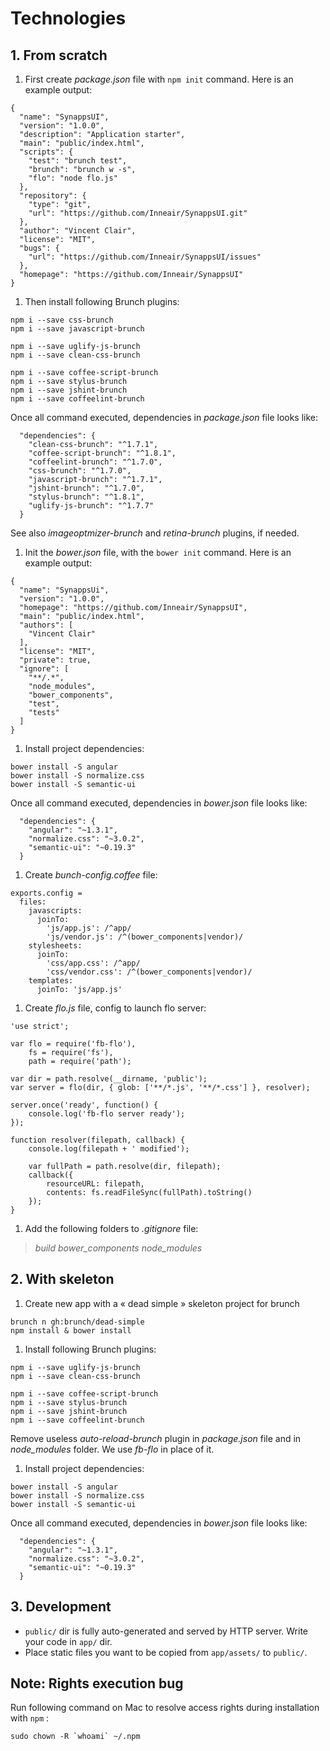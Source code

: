 # Technologies

## <a name="from-scratch"></a>1. From scratch
1. First create _package.json_ file with `npm init` command.
Here is an example output:
```
{
  "name": "SynappsUI",
  "version": "1.0.0",
  "description": "Application starter",
  "main": "public/index.html",
  "scripts": {
    "test": "brunch test",
    "brunch": "brunch w -s",
    "flo": "node flo.js"
  },
  "repository": {
    "type": "git",
    "url": "https://github.com/Inneair/SynappsUI.git"
  },
  "author": "Vincent Clair",
  "license": "MIT",
  "bugs": {
    "url": "https://github.com/Inneair/SynappsUI/issues"
  },
  "homepage": "https://github.com/Inneair/SynappsUI"
}
```

1. Then install following Brunch plugins:
```
npm i --save css-brunch
npm i --save javascript-brunch

npm i --save uglify-js-brunch
npm i --save clean-css-brunch

npm i --save coffee-script-brunch
npm i --save stylus-brunch
npm i --save jshint-brunch
npm i --save coffeelint-brunch
```
Once all command executed, dependencies in _package.json_ file looks like:
```
  "dependencies": {
    "clean-css-brunch": "^1.7.1",
    "coffee-script-brunch": "^1.8.1",
    "coffeelint-brunch": "^1.7.0",
    "css-brunch": "^1.7.0",
    "javascript-brunch": "^1.7.1",
    "jshint-brunch": "^1.7.0",
    "stylus-brunch": "^1.8.1",
    "uglify-js-brunch": "^1.7.7"
  }
```
See also _imageoptmizer-brunch_ and _retina-brunch_ plugins, if needed.

1. Init the _bower.json_ file, with the `bower init` command.
Here is an example output:
```
{
  "name": "SynappsUi",
  "version": "1.0.0",
  "homepage": "https://github.com/Inneair/SynappsUI",
  "main": "public/index.html",
  "authors": [
    "Vincent Clair"
  ],
  "license": "MIT",
  "private": true,
  "ignore": [
    "**/.*",
    "node_modules",
    "bower_components",
    "test",
    "tests"
  ]
}
```

1. Install project dependencies:
```
bower install -S angular
bower install -S normalize.css
bower install -S semantic-ui
```
Once all command executed, dependencies in _bower.json_ file looks like:
```
  "dependencies": {
    "angular": "~1.3.1",
    "normalize.css": "~3.0.2",
    "semantic-ui": "~0.19.3"
  }
```

1. Create _bunch-config.coffee_ file:
```
exports.config =
  files:
    javascripts:
      joinTo:
        'js/app.js': /^app/
        'js/vendor.js': /^(bower_components|vendor)/
    stylesheets:
      joinTo:
        'css/app.css': /^app/
        'css/vendor.css': /^(bower_components|vendor)/
    templates:
      joinTo: 'js/app.js'
```

1. Create _flo.js_ file, config to launch flo server:
```
'use strict';

var flo = require('fb-flo'),
    fs = require('fs'),
    path = require('path');

var dir = path.resolve(__dirname, 'public');
var server = flo(dir, { glob: ['**/*.js', '**/*.css'] }, resolver);

server.once('ready', function() {
    console.log('fb-flo server ready');
});

function resolver(filepath, callback) {
    console.log(filepath + ' modified');

    var fullPath = path.resolve(dir, filepath);
    callback({
        resourceURL: filepath,
        contents: fs.readFileSync(fullPath).toString()
    });
}
```

1. Add the following folders to _.gitignore_ file:
> _build_
> _bower\_components_
> _node\_modules_


## <a name="with-skeleton"></a>2. With skeleton
1. Create new app with a « dead simple » skeleton project for brunch
```
brunch n gh:brunch/dead-simple
npm install & bower install
```

1. Install following Brunch plugins:
```
npm i --save uglify-js-brunch
npm i --save clean-css-brunch

npm i --save coffee-script-brunch
npm i --save stylus-brunch
npm i --save jshint-brunch
npm i --save coffeelint-brunch
```
Remove useless _auto-reload-brunch_ plugin in _package.json_ file and in _node\_modules_ folder.
We use _fb-flo_ in place of it.

1. Install project dependencies:
```
bower install -S angular
bower install -S normalize.css
bower install -S semantic-ui
```
Once all command executed, dependencies in _bower.json_ file looks like:
```
  "dependencies": {
    "angular": "~1.3.1",
    "normalize.css": "~3.0.2",
    "semantic-ui": "~0.19.3"
  }
```


## <a name="development"></a>3. Development
- `public/` dir is fully auto-generated and served by HTTP server.  Write your code in `app/` dir.
- Place static files you want to be copied from `app/assets/` to `public/`.


## Note: Rights execution bug
Run following command on Mac to resolve access rights during installation with `npm` :
```
sudo chown -R `whoami` ~/.npm
```
